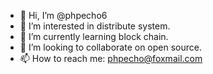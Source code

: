 - 👋 Hi, I’m @phpecho6
- 👀 I’m interested in distribute system.
- 🌱 I’m currently learning block chain.
- 💞️ I’m looking to collaborate on open source.
- 📫 How to reach me: phpecho@foxmail.com
